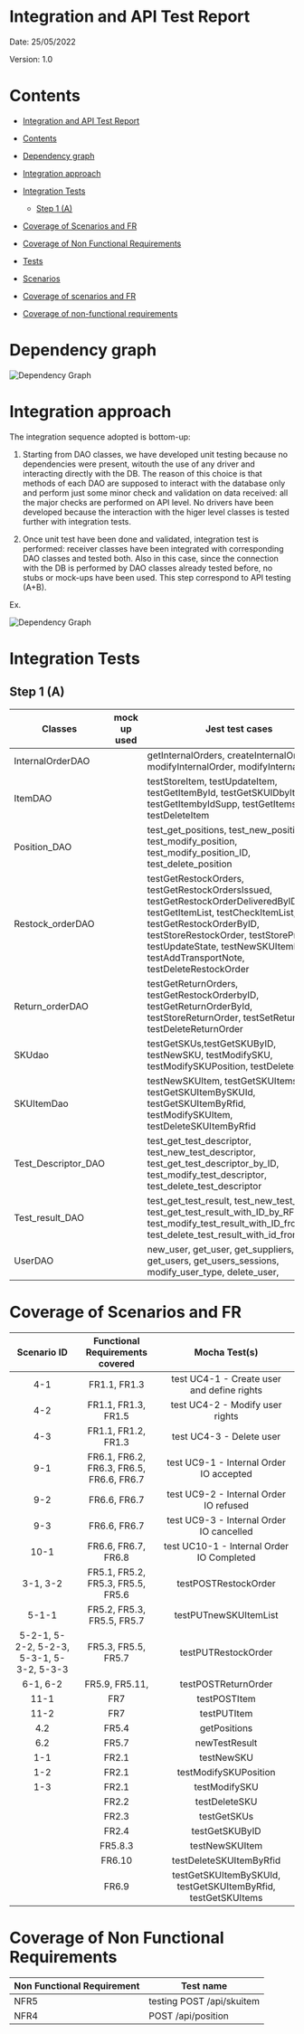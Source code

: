 # Integration and API Test Report

Date: 25/05/2022

Version: 1.0

# Contents


- [Integration and API Test Report](#integration-and-api-test-report)
- [Contents](#contents)
- [Dependency graph](#dependency-graph)
- [Integration approach](#integration-approach)
- [Integration Tests](#integration-tests)
  - [Step 1 (A)](#step-1-a)
- [Coverage of Scenarios and FR](#coverage-of-scenarios-and-fr)
- [Coverage of Non Functional Requirements](#coverage-of-non-functional-requirements)

- [Tests](#tests)

- [Scenarios](#scenarios)

- [Coverage of scenarios and FR](#scenario-coverage)
- [Coverage of non-functional requirements](#nfr-coverage)



# Dependency graph 

<img src="./Dependency_graph_img/Dependency_Graph.png" alt="Dependency Graph">
     
# Integration approach


The integration sequence adopted is bottom-up: 
1)  Starting from DAO classes, we have developed unit testing because no dependencies were present, witouth the use of any driver and interacting directly with the DB. The reason of this choice is that methods of each DAO are supposed to interact with the database only and perform just some minor check and validation on data received: all the major checks are performed on API level. No drivers have been developed because the interaction with the higer level classes is tested further with integration tests.

2.  Once unit test have been done and validated, integration test is performed: receiver classes have been integrated with corresponding DAO classes and tested both.
Also in this case, since the connection with the DB is performed by DAO classes already tested before, no stubs or mock-ups have been used. This step correspond to API testing (A+B).

Ex.

<img src="./UnitTestCoverage_images/bottomup.png" alt="Dependency Graph">

    

#  Integration Tests


## Step 1 (A)
| Classes  | mock up used |Jest test cases |
|--|--|--|
|InternalOrderDAO|| getInternalOrders, createInternalOrder,  modifyInternalOrder, modifyInternalOrder|
|ItemDAO||testStoreItem, testUpdateItem, testGetItemById, testGetSKUIDbyItemID, testGetItembyIdSupp, testGetItems, testDeleteItem|
|Position_DAO||test_get_positions, test_new_position, test_modify_position, test_modify_position_ID, test_delete_position|
|Restock_orderDAO||testGetRestockOrders, testGetRestockOrdersIssued, testGetRestockOrderDeliveredByID, testGetItemList, testCheckItemList, testGetRestockOrderByID, testStoreRestockOrder, testStoreProducts, testUpdateState, testNewSKUItemList, testAddTransportNote, testDeleteRestockOrder|
|Return_orderDAO||testGetReturnOrders, testGetRestockOrderbyID, testGetReturnOrderById, testStoreReturnOrder, testSetReturnItem, testDeleteReturnOrder|
|SKUdao||testGetSKUs,testGetSKUByID, testNewSKU, testModifySKU, testModifySKUPosition, testDeleteSKU|
|SKUItemDao||testNewSKUItem, testGetSKUItems, testGetSKUItemBySKUId, testGetSKUItemByRfid, testModifySKUItem, testDeleteSKUItemByRfid|
|Test_Descriptor_DAO||test_get_test_descriptor, test_new_test_descriptor, test_get_test_descriptor_by_ID, test_modify_test_descriptor, test_delete_test_descriptor|
|Test_result_DAO||test_get_test_result, test_new_test_result, test_get_test_result_with_ID_by_RFID, test_modify_test_result_with_ID_from_RFID, test_delete_test_result_with_id_from_rfid|
|UserDAO||new_user, get_user, get_suppliers, get_users, get_users_sessions, modify_user_type, delete_user, |












# Coverage of Scenarios and FR





| Scenario ID |      Functional Requirements covered     |                Mocha Test(s)               |
|:-----------:|:----------------------------------------:|:------------------------------------------:|
|     4-1     |               FR1.1, FR1.3               | test UC4-1 - Create user and define rights |
|     4-2     |            FR1.1, FR1.3, FR1.5           |       test UC4-2 - Modify user rights      |
|     4-3     |            FR1.1, FR1.2, FR1.3           |          test UC4-3 - Delete user          |
|     9-1     | FR6.1, FR6.2, FR6.3, FR6.5, FR6.6, FR6.7 |   test UC9-1 - Internal Order IO accepted  |
|     9-2     |               FR6.6, FR6.7               |   test UC9-2 - Internal Order IO refused   |
|     9-3     |               FR6.6, FR6.7               |  test UC9-3 - Internal Order IO cancelled  |
|     10-1    |            FR6.6, FR6.7, FR6.8           |  test UC10-1 - Internal Order IO Completed |
|3-1, 3-2|FR5.1, FR5.2, FR5.3, FR5.5, FR5.6 |testPOSTRestockOrder|
|5-1-1|FR5.2, FR5.3, FR5.5, FR5.7 |testPUTnewSKUItemList|
|5-2-1, 5-2-2, 5-2-3, 5-3-1, 5-3-2, 5-3-3|FR5.3, FR5.5, FR5.7|testPUTRestockOrder|
|6-1, 6-2|FR5.9, FR5.11, |testPOSTReturnOrder|
|11-1|FR7|testPOSTItem|
|11-2|FR7|testPUTItem|
|4.2|FR5.4|getPositions|
|6.2|FR5.7|newTestResult|
|1-1|FR2.1|testNewSKU|
|1-2|FR2.1|testModifySKUPosition|
|1-3|FR2.1|testModifySKU|
||FR2.2|testDeleteSKU|
||FR2.3|testGetSKUs|
||FR2.4|testGetSKUByID|
||FR5.8.3|testNewSKUItem|
||FR6.10|testDeleteSKUItemByRfid|
||FR6.9| testGetSKUItemBySKUId, testGetSKUItemByRfid, testGetSKUItems|



# Coverage of Non Functional Requirements


| Non Functional Requirement | Test name |
| -------------------------- | --------- |
|    NFR5                       |    testing POST /api/skuitem      |
| NFR4 | POST /api/position |


